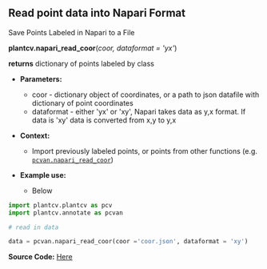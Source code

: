 ## Read point data into Napari Format

Save Points Labeled in Napari to a File

**plantcv.napari_read_coor**(*coor, dataformat = 'yx'*)

**returns** dictionary of points labeled by class

- **Parameters:**
    - coor - dictionary object of coordinates, or a path to json datafile with dictionary of point coordinates
    - dataformat - either 'yx' or 'xy', Napari takes data as y,x format. If data is 'xy' data is converted from x,y to y,x

- **Context:**
    - Import previously labeled points, or points from other functions (e.g. [`pcvan.napari_read_coor`](napari_read_coor.md))

- **Example use:**
    - Below


```python
import plantcv.plantcv as pcv 
import plantcv.annotate as pcvan

# read in data

data = pcvan.napari_read_coor(coor ='coor.json', dataformat = 'xy')

```

**Source Code:** [Here](https://github.com/danforthcenter/plantcv-annotate/blob/main/plantcv/annotate/napari_read_coor.py)
